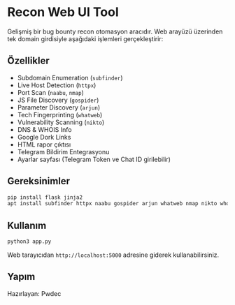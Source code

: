# Recon Web UI Tool

Gelişmiş bir bug bounty recon otomasyon aracıdır. Web arayüzü üzerinden tek domain girdisiyle aşağıdaki işlemleri gerçekleştirir:

## Özellikler

- Subdomain Enumeration (`subfinder`)
- Live Host Detection (`httpx`)
- Port Scan (`naabu`, `nmap`)
- JS File Discovery (`gospider`)
- Parameter Discovery (`arjun`)
- Tech Fingerprinting (`whatweb`)
- Vulnerability Scanning (`nikto`)
- DNS & WHOIS Info
- Google Dork Links
- HTML rapor çıktısı
- Telegram Bildirim Entegrasyonu
- Ayarlar sayfası (Telegram Token ve Chat ID girilebilir)

## Gereksinimler

```bash
pip install flask jinja2
apt install subfinder httpx naabu gospider arjun whatweb nmap nikto whois dnsutils
```

## Kullanım

```bash
python3 app.py
```

Web tarayıcıdan `http://localhost:5000` adresine giderek kullanabilirsiniz.

## Yapım

Hazırlayan: Pwdec
